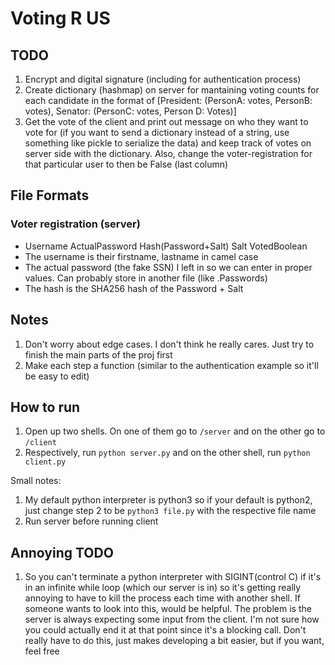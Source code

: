 # Voting R US

## TODO
1. Encrypt and digital signature (including for authentication process)
2. Create dictionary (hashmap) on server for mantaining voting counts for each candidate in the format of [President: (PersonA: votes, PersonB: votes), Senator: (PersonC: votes, Person D: Votes)]
3. Get the vote of the client and print out message on who they want to vote for (if you want to send a dictionary instead of a string, use something like pickle to serialize the data) and keep track of votes on server side with the dictionary. Also, change the voter-registration for that particular user to then be False (last column)

## File Formats
### Voter registration (server)
- Username ActualPassword Hash(Password+Salt) Salt VotedBoolean
- The username is their firstname, lastname in camel case
- The actual password (the fake SSN) I left in so we can enter in proper values. Can probably store in another file (like .Passwords)
- The hash is the SHA256 hash of the Password + Salt

## Notes
1. Don't worry about edge cases. I don't think he really cares. Just try to finish the main parts of the proj first
2. Make each step a function (similar to the authentication example so it'll be easy to edit)

## How to run
1. Open up two shells. On one of them go to `/server` and on the other go to `/client`
2. Respectively, run `python server.py` and on the other shell, run `python client.py`

Small notes:
1. My default python interpreter is python3 so if your default is python2, just change step 2 to be `python3 file.py` with the respective file name
2. Run server before running client

## Annoying TODO
1. So you can't terminate a python interpreter with SIGINT(control C) if it's in an infinite while loop (which our server is in) so it's getting really annoying to have to kill the process each time with another shell. If someone wants to look into this, would be helpful. The problem is the server is always expecting some input from the client. I'm not sure how you could actually end it at that point since it's a blocking call. Don't really have to do this, just makes developing a bit easier, but if you want, feel free

